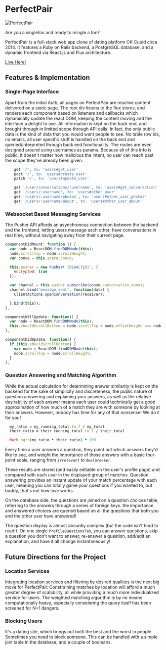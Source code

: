 # PerfectPair

![PerfectPair][logo]

[logo]: https://github.com/trcummings/PerfectPair/blob/master/app/assets/images/perfectpair-withshadow.png "Perfect Pair Logo"

Are you a singleton and ready to mingle a ton?

PerfectPair is a full-stack web app clone of dating platform OK Cupid circa 2014. It features a Ruby on Rails backend, a PostgreSQL database, and a dynamic frontend via React.js and Flux architecture.

[Live Here!][heroku]

[heroku]: http://www.perfect-pair.me

## Features & Implementation

### Single-Page Interface

Apart from the initial Auth, all pages on PerfectPair are reactive content delivered on a static page. The root div listens to the flux stores, and renders each component based on listeners and callbacks which dynamically update the react DOM, keeping the content moving and the interface a delight to use. All information is kept on the back end, and brought through in limited scope through API calls. In fact, the only public data is the kind of data that you would want people to see. No table row ids, no emails, all user specific stuff is handled on the back end and queried/interpreted through back end functionality. The routes are even designed around using usernames as params. Because all of this info is public, it doesn't matter how malicious the intent, no user can reach past the scope they've already been given.

```ruby
    get '/', to: 'users#get_user'
    post '/', to: 'users#create_user'
    patch '/', to: 'users#update_user'

    get '/user/conversations/:username', to: 'users#get_conversation'
    get '/users/:username', to: 'users#other_user'
    get '/users/:username/photos', to: 'users#other_user_photos'
    get '/users/:username/about', to: 'users#other_user_about'
```

### Websocket Based Messaging Services

The Pusher API affords an asynchronous connection between the backend and the frontend, letting users message each other, have conversations in real time, without navigating away from their current page.

```JavaScript
componentDidMount: function () {
  var node = ReactDOM.findDOMNode(this);
  node.scrollTop = node.scrollHeight;
  var convo = this.state.convo;

  this.pusher = new Pusher('[REDACTED]', {
    encrypted: true
  });

  var channel = this.pusher.subscribe(convo.conversation_name);
  channel.bind('message_sent', function(data) {
    ClientActions.openConversation(receiver);

  }.bind(this));
},

componentWillUpdate: function() {
  var node = ReactDOM.findDOMNode(this);
  this.shouldScrollBottom = node.scrollTop + node.offsetHeight === node.scrollHeight;
},

componentDidUpdate: function() {
  if (this.shouldScrollBottom) {
    var node = ReactDOM.findDOMNode(this);
    node.scrollTop = node.scrollHeight;
  }
},
```

### Question Answering and Matching Algorithm

While the actual calculation for determining answer similarity is kept on the backend for the sake of simplicity and discreteness, the public nature of question answering and explaining your answers, as well as the relative desirability of each answer means each user could technically get a good approximation of how much of a match they are with someone by looking at their answers. However, nobody has time for any of that nonsense! We do it for you!

```Ruby
  my_ratio = my_running_total.to_f / my_total
  their_ratio = their_running_total.to_f / their_total

  Math.sqrt(my_ratio * their_ratio) * 100
```

Every time a user answers a question, they point out which answers they'd like to see, and weight the importance of those answers with a basic four-point scale, ranging from `irrelevant` to `dealbreaker`.

These results are stored (and easily editable on the user's profile page) and compared with each user in the displayed group of matches. Question answering provides an instant update of your match percentage with each user, meaning you can totally game your questions if you wanted to, but buddy, that's not how love works.

On the database side, the questions are joined on a question choices table, referring to the answers through a series of foreign keys. the importance and answered choices are queried based on all the questions that both you and the other user have answered!

The question display is almost absurdly complex (but the code isn't hard to read!). On one single `ProfileQuestionsTab`, you can answer questions, skip a question you don't want to answer, re-answer a question, add/edit an explanation, and have it all change instantaneously!

## Future Directions for the Project

### Location Services

Integrating location services and filtering by desired qualities is the next big move for PerfectPair. Constraining matches by location will afford a much greater degree of scalability, all while providing a much more individualized service for users. The weighted matching algorithm is by no means computationally heavy, especially considering the query itself has been screened for N+1 dangers.

### Blocking Users

It's a dating site, which brings out both the best and the worst in people. Sometimes you need to block someone. This can be handled with a simple join table in the database, and a couple of booleans.
